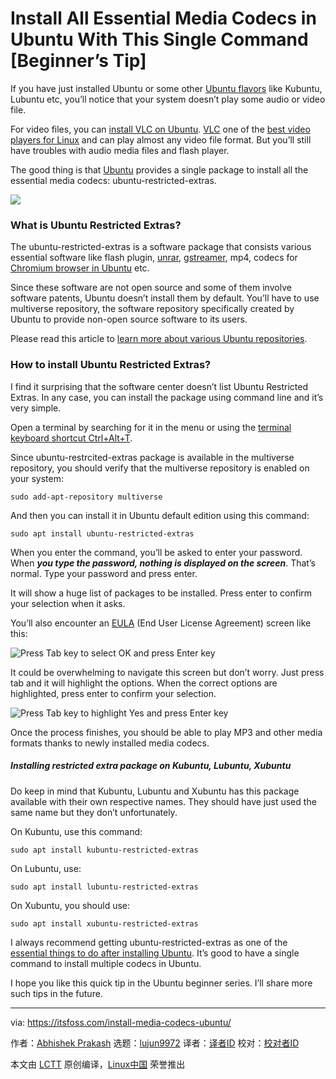 [#]: collector: (lujun9972)
[#]: translator: (geekpi)
[#]: reviewer: ( )
[#]: publisher: ( )
[#]: url: ( )
[#]: subject: (Install All Essential Media Codecs in Ubuntu With This Single Command [Beginner’s Tip])
[#]: via: (https://itsfoss.com/install-media-codecs-ubuntu/)
[#]: author: (Abhishek Prakash https://itsfoss.com/author/abhishek/)

Install All Essential Media Codecs in Ubuntu With This Single Command [Beginner’s Tip]
======

If you have just installed Ubuntu or some other [Ubuntu flavors][1] like Kubuntu, Lubuntu etc, you’ll notice that your system doesn’t play some audio or video file.

For video files, you can [install VLC on Ubuntu][2]. [VLC][3] one of the [best video players for Linux][4] and can play almost any video file format. But you’ll still have troubles with audio media files and flash player.

The good thing is that [Ubuntu][5] provides a single package to install all the essential media codecs: ubuntu-restricted-extras.

![][6]

### What is Ubuntu Restricted Extras?

The ubuntu-restricted-extras is a software package that consists various essential software like flash plugin, [unrar][7], [gstreamer][8], mp4, codecs for [Chromium browser in Ubuntu][9] etc.

Since these software are not open source and some of them involve software patents, Ubuntu doesn’t install them by default. You’ll have to use multiverse repository, the software repository specifically created by Ubuntu to provide non-open source software to its users.

Please read this article to [learn more about various Ubuntu repositories][10].

### How to install Ubuntu Restricted Extras?

I find it surprising that the software center doesn’t list Ubuntu Restricted Extras. In any case, you can install the package using command line and it’s very simple.

Open a terminal by searching for it in the menu or using the [terminal keyboard shortcut Ctrl+Alt+T][11].

Since ubuntu-restrcited-extras package is available in the multiverse repository, you should verify that the multiverse repository is enabled on your system:

```
sudo add-apt-repository multiverse
```

And then you can install it in Ubuntu default edition using this command:

```
sudo apt install ubuntu-restricted-extras
```

When you enter the command, you’ll be asked to enter your password. When _**you type the password, nothing is displayed on the screen**_. That’s normal. Type your password and press enter.

It will show a huge list of packages to be installed. Press enter to confirm your selection when it asks.

You’ll also encounter an [EULA][12] (End User License Agreement) screen like this:

![Press Tab key to select OK and press Enter key][13]

It could be overwhelming to navigate this screen but don’t worry. Just press tab and it will highlight the options. When the correct options are highlighted, press enter to confirm your selection.

![Press Tab key to highlight Yes and press Enter key][14]

Once the process finishes, you should be able to play MP3 and other media formats thanks to newly installed media codecs.

##### Installing restricted extra package on Kubuntu, Lubuntu, Xubuntu

Do keep in mind that Kubuntu, Lubuntu and Xubuntu has this package available with their own respective names. They should have just used the same name but they don’t unfortunately.

On Kubuntu, use this command:

```
sudo apt install kubuntu-restricted-extras
```

On Lubuntu, use:

```
sudo apt install lubuntu-restricted-extras
```

On Xubuntu, you should use:

```
sudo apt install xubuntu-restricted-extras
```

I always recommend getting ubuntu-restricted-extras as one of the [essential things to do after installing Ubuntu][15]. It’s good to have a single command to install multiple codecs in Ubuntu.

I hope you like this quick tip in the Ubuntu beginner series. I’ll share more such tips in the future.

--------------------------------------------------------------------------------

via: https://itsfoss.com/install-media-codecs-ubuntu/

作者：[Abhishek Prakash][a]
选题：[lujun9972][b]
译者：[译者ID](https://github.com/译者ID)
校对：[校对者ID](https://github.com/校对者ID)

本文由 [LCTT](https://github.com/LCTT/TranslateProject) 原创编译，[Linux中国](https://linux.cn/) 荣誉推出

[a]: https://itsfoss.com/author/abhishek/
[b]: https://github.com/lujun9972
[1]: https://itsfoss.com/which-ubuntu-install/
[2]: https://itsfoss.com/install-latest-vlc/
[3]: https://www.videolan.org/index.html
[4]: https://itsfoss.com/video-players-linux/
[5]: https://ubuntu.com/
[6]: https://i2.wp.com/itsfoss.com/wp-content/uploads/2020/02/Media_Codecs_in_Ubuntu.png?ssl=1
[7]: https://itsfoss.com/use-rar-ubuntu-linux/
[8]: https://gstreamer.freedesktop.org/
[9]: https://itsfoss.com/install-chromium-ubuntu/
[10]: https://itsfoss.com/ubuntu-repositories/
[11]: https://itsfoss.com/ubuntu-shortcuts/
[12]: https://en.wikipedia.org/wiki/End-user_license_agreement
[13]: https://i2.wp.com/itsfoss.com/wp-content/uploads/2020/02/installing_ubuntu_restricted_extras.jpg?ssl=1
[14]: https://i0.wp.com/itsfoss.com/wp-content/uploads/2020/02/installing_ubuntu_restricted_extras_1.jpg?ssl=1
[15]: https://itsfoss.com/things-to-do-after-installing-ubuntu-18-04/
